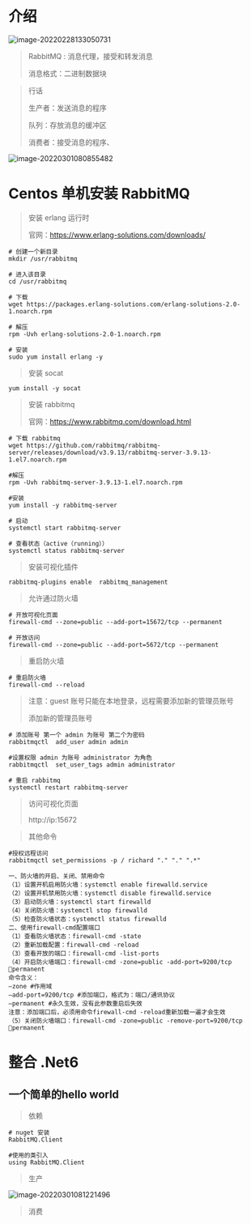 # 介绍

![image-20220228133050731](C:\Users\xian_cheng\Desktop\Learm\Node\Lear\中间件\RabbitMq\image-20220228133050731.png)

> RabbitMQ : 消息代理，接受和转发消息
>
> 消息格式：二进制数据块

>行话
>
>生产者：发送消息的程序
>
>队列：存放消息的缓冲区
>
>消费者：接受消息的程序、

![image-20220301080855482](C:\Users\xian_cheng\Desktop\Learm\Node\Lear\中间件\RabbitMq\image-20220301080855482.png)



# Centos 单机安装 RabbitMQ

> 安装 erlang 运行时
>
> 官网：https://www.erlang-solutions.com/downloads/

~~~shell
# 创建一个新目录
mkdir /usr/rabbitmq

# 进入该目录
cd /usr/rabbitmq

# 下载
wget https://packages.erlang-solutions.com/erlang-solutions-2.0-1.noarch.rpm

# 解压
rpm -Uvh erlang-solutions-2.0-1.noarch.rpm

# 安装
sudo yum install erlang -y

~~~

> 安装 socat

~~~shell
yum install -y socat
~~~

> 安装 rabbitmq
>
> 官网：https://www.rabbitmq.com/download.html

~~~shell
# 下载 rabbitmq
wget https://github.com/rabbitmq/rabbitmq-server/releases/download/v3.9.13/rabbitmq-server-3.9.13-1.el7.noarch.rpm

#解压
rpm -Uvh rabbitmq-server-3.9.13-1.el7.noarch.rpm

#安装
yum install -y rabbitmq-server

# 启动
systemctl start rabbitmq-server

# 查看状态（active（running））
systemctl status rabbitmq-server

~~~

> 安装可视化插件

~~~shell
rabbitmq-plugins enable  rabbitmq_management
~~~

> 允许通过防火墙

~~~shell
# 开放可视化页面
firewall-cmd --zone=public --add-port=15672/tcp --permanent

# 开放访问
firewall-cmd --zone=public --add-port=5672/tcp --permanent

~~~

>重启防火墙

~~~shell
# 重启防火墙
firewall-cmd --reload
~~~

> 注意：guest 账号只能在本地登录，远程需要添加新的管理员账号
>
> 添加新的管理员账号

~~~shell
# 添加账号 第一个 admin 为账号 第二个为密码
rabbitmqctl  add_user admin admin

#设置权限 admin 为账号 administrator 为角色 
rabbitmqctl  set_user_tags admin administrator

# 重启 rabbitmq 
systemctl restart rabbitmq-server
~~~

>访问可视化页面
>
>http://ip:15672

> 其他命令

~~~shell
#授权远程访问
rabbitmqctl set_permissions -p / richard "." "." ".*"

一、防火墙的开启、关闭、禁用命令
（1）设置开机启用防火墙：systemctl enable firewalld.service
（2）设置开机禁用防火墙：systemctl disable firewalld.service
（3）启动防火墙：systemctl start firewalld
（4）关闭防火墙：systemctl stop firewalld
（5）检查防火墙状态：systemctl status firewalld
二、使用firewall-cmd配置端口
（1）查看防火墙状态：firewall-cmd -state
（2）重新加载配置：firewall-cmd -reload
（3）查看开放的端口：firewall-cmd -list-ports
（4）开启防火墙端口：firewall-cmd -zone=public -add-port=9200/tcp permanent
命令含义：
–zone #作用域
–add-port=9200/tcp #添加端口，格式为：端口/通讯协议
–permanent #永久生效，没有此参数重启后失效
注意：添加端口后，必须用命令firewall-cmd -reload重新加载一遍才会生效
（5）关闭防火墙端口：firewall-cmd -zone=public -remove-port=9200/tcp permanent

~~~



# 整合 .Net6

## 一个简单的hello world

> 依赖

~~~shell
# nuget 安装
RabbitMQ.Client

#使用的类引入
using RabbitMQ.Client
~~~



> 生产

![image-20220301081221496](C:\Users\xian_cheng\Desktop\Learm\Node\Lear\中间件\RabbitMq\image-20220301081221496.png)



























> 消费
>

